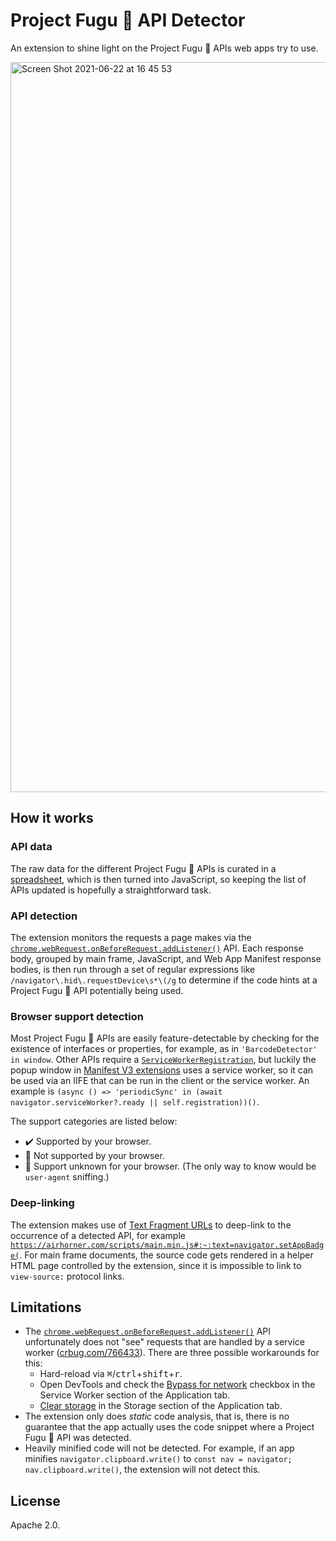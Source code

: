 # Project Fugu&nbsp;🐡 API Detector

An extension to shine light on the Project Fugu&nbsp;🐡 APIs web apps try to
use.

<img width="1168" alt="Screen Shot 2021-06-22 at 16 45 53" src="https://user-images.githubusercontent.com/145676/122972281-41f10d00-d390-11eb-9d81-36d33146c9b3.png">

## How it works

### API data

The raw data for the different Project Fugu&nbsp;🐡 APIs is curated in a
[spreadsheet](https://docs.google.com/spreadsheets/d/1ndxh6sl0fSOLHFlMdSiLPqmGPMDVJqkJFYnQ0Hsmhwo/edit?usp=sharing),
which is then turned into JavaScript, so keeping the list of APIs updated is
hopefully a straightforward task.

### API detection

The extension monitors the requests a page makes via the
[`chrome.webRequest.onBeforeRequest.addListener()`](https://developer.chrome.com/docs/extensions/reference/webRequest/#event-onBeforeRequest)
API. Each response body, grouped by main frame, JavaScript, and Web App Manifest
response bodies, is then run through a set of regular expressions like
`/navigator\.hid\.requestDevice\s*\(/g` to determine if the code hints at a
Project Fugu&nbsp;🐡 API potentially being used.

### Browser support detection

Most Project Fugu&nbsp;🐡 APIs are easily feature-detectable by checking for the
existence of interfaces or properties, for example, as in
`'BarcodeDetector' in window`. Other APIs require a
[`ServiceWorkerRegistration`](https://developer.mozilla.org/en-US/docs/Web/API/ServiceWorkerRegistration),
but luckily the popup window in
[Manifest V3 extensions](https://developer.chrome.com/docs/extensions/mv3/intro/)
uses a service worker, so it can be used via an IIFE that can be run in the
client or the service worker. An example is
`(async () => 'periodicSync' in (await navigator.serviceWorker?.ready || self.registration))()`.

The support categories are listed below:

- ✔️ Supported by your browser.
- 🚫 Not supported by your browser.
- 🤷 Support unknown for your browser. (The only way to know would be
  `user-agent` sniffing.)

### Deep-linking

The extension makes use of [Text Fragment URLs](https://web.dev/text-fragments/)
to deep-link to the occurrence of a detected API, for example
[`https://airhorner.com/scripts/main.min.js#:~:text=navigator.setAppBadge(`](https://airhorner.com/scripts/main.min.js#:~:text=navigator.setAppBadge%28).
For main frame documents, the source code gets rendered in a helper HTML page
controlled by the extension, since it is impossible to link to `view-source:`
protocol links.

## Limitations

- The
  [`chrome.webRequest.onBeforeRequest.addListener()`](https://developer.chrome.com/docs/extensions/reference/webRequest/#event-onBeforeRequest)
  API unfortunately does not "see" requests that are handled by a service worker
  ([crbug.com/766433](https://crbug.com/766433)). There are three possible
  workarounds for this:
  - Hard-reload via
    <nobr><kbd>⌘</kbd>/<kbd>ctrl</kbd>+<kbd>shift</kbd>+<kbd>r</kbd></nobr>.
  - Open DevTools and check the
    [Bypass for network](https://developer.chrome.com/docs/devtools/progressive-web-apps/#:~:text=bypass%20for%20network)
    checkbox in the Service Worker section of the Application tab.
  - [Clear storage](https://developer.chrome.com/docs/devtools/progressive-web-apps/#clear-storage)
    in the Storage section of the Application tab.
- The extension only does _static_ code analysis, that is, there is no guarantee
  that the app actually uses the code snippet where a Project Fugu&nbsp;🐡 API
  was detected.
- Heavily minified code will not be detected. For example, if an app minifies
  `navigator.clipboard.write()` to
  `const nav = navigator; nav.clipboard.write()`, the extension will not detect
  this.

## License

Apache 2.0.
